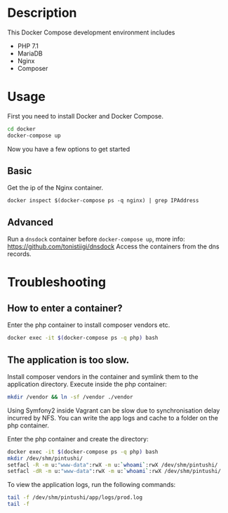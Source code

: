 # Description
This Docker Compose development environment includes

* PHP 7.1
* MariaDB
* Nginx 
* Composer

# Usage

First you need to install Docker and Docker Compose.

```bash
cd docker
docker-compose up
```

Now you have a few options to get started

## Basic

Get the ip of the Nginx container.

```
docker inspect $(docker-compose ps -q nginx) | grep IPAddress
```

## Advanced

Run a `dnsdock` container before `docker-compose up`, more info: https://github.com/tonistiigi/dnsdock
Access the containers from the dns records.

# Troubleshooting

## How to enter a container?

Enter the php container to install composer vendors etc.

```bash
docker exec -it $(docker-compose ps -q php) bash
```

## The application is too slow.

Install composer vendors in the container and symlink them to the application directory.
Execute inside the php container:

```bash
mkdir /vendor && ln -sf /vendor ./vendor
```

Using Symfony2 inside Vagrant can be slow due to synchronisation delay incurred by NFS.
You can write the app logs and cache to a folder on the php container.

Enter the php container and create the directory:

```bash
docker exec -it $(docker-compose ps -q php) bash
mkdir /dev/shm/pintushi/
setfacl -R -m u:"www-data":rwX -m u:`whoami`:rwX /dev/shm/pintushi/
setfacl -dR -m u:"www-data":rwX -m u:`whoami`:rwX /dev/shm/pintushi/
```

To view the application logs, run the following commands:

```bash
tail -f /dev/shm/pintushi/app/logs/prod.log
tail -f
```